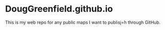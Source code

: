 # DougGreenfield.github.io
This is my web repo for any public maps I want to publisj=h through GitHub.


